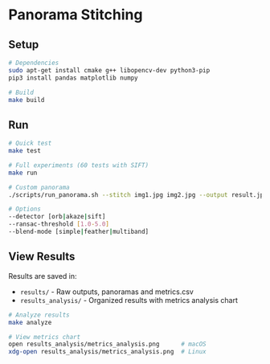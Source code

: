 # Panorama Stitching

## Setup

```bash
# Dependencies
sudo apt-get install cmake g++ libopencv-dev python3-pip
pip3 install pandas matplotlib numpy

# Build
make build
```

## Run

```bash
# Quick test
make test

# Full experiments (60 tests with SIFT)
make run

# Custom panorama
./scripts/run_panorama.sh --stitch img1.jpg img2.jpg --output result.jpg

# Options
--detector [orb|akaze|sift]
--ransac-threshold [1.0-5.0]
--blend-mode [simple|feather|multiband]
```

## View Results

Results are saved in:
- `results/` - Raw outputs, panoramas and metrics.csv
- `results_analysis/` - Organized results with metrics analysis chart

```bash
# Analyze results
make analyze

# View metrics chart
open results_analysis/metrics_analysis.png      # macOS
xdg-open results_analysis/metrics_analysis.png  # Linux
```